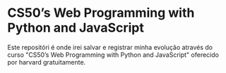 # CS50’s Web Programming with Python and JavaScript
 Este repositóri é onde irei salvar e registrar minha evolução através do curso  "CS50’s Web Programming with Python and JavaScript" oferecido por harvard gratuitamente.
